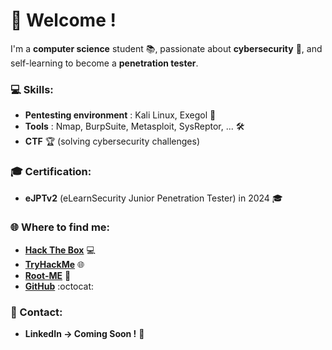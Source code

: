 # 👋 Welcome !

I'm a **computer science** student 📚, passionate about **cybersecurity** 🔐, and self-learning to become a **penetration tester**.

### 💻 Skills:
- **Pentesting environment** : Kali Linux, Exegol 🔱
- **Tools** : Nmap, BurpSuite, Metasploit, SysReptor, ... 🛠️
- **CTF** 🏆 (solving cybersecurity challenges) 


### 🎓 Certification:
- **eJPTv2** (eLearnSecurity Junior Penetration Tester) in 2024 🎓


### 🌐 Where to find me:
- **[Hack The Box](https://app.hackthebox.com/profile/356950)** 💻
- **[TryHackMe](https://tryhackme.com/r/p/baptist3)** 🌐
- **[Root-ME](https://www.root-me.org/baptist3)** 🏅
- **[GitHub](https://github.com/baptist3-ng)** :octocat:


### 📩 Contact:
- **LinkedIn -> Coming Soon !** 🔗
